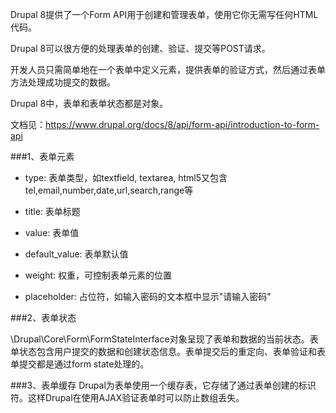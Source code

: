 Drupal 8提供了一个Form API用于创建和管理表单，使用它你无需写任何HTML代码。

Drupal 8可以很方便的处理表单的创建、验证、提交等POST请求。

开发人员只需简单地在一个表单中定义元素，提供表单的验证方式，然后通过表单方法处理成功提交的数据。

Drupal 8中，表单和表单状态都是对象。

文档见：https://www.drupal.org/docs/8/api/form-api/introduction-to-form-api

###1、表单元素

* type: 表单类型，如textfield, textarea, html5又包含tel,email,number,date,url,search,range等

* title: 表单标题

* value: 表单值

* default_value: 表单默认值

* weight: 权重，可控制表单元素的位置

* placeholder: 占位符，如输入密码的文本框中显示"请输入密码"


###2、表单状态

\Drupal\Core\Form\FormStateInterface对象呈现了表单和数据的当前状态。表单状态包含用户提交的数据和创建状态信息。表单提交后的重定向、表单验证和表单提交都是通过form state处理的。

###3、表单缓存
Drupal为表单使用一个缓存表，它存储了通过表单创建的标识符。这样Drupal在使用AJAX验证表单时可以防止数组丢失。